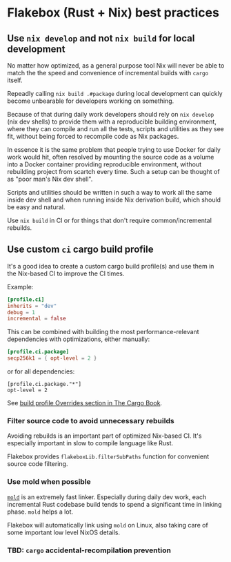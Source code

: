 # Flakebox (Rust + Nix) best practices

## Use `nix develop` and not `nix build` for local development

No matter how optimized, as a general purpose tool Nix will never
be able to match the the speed and convenience of incremental
builds with `cargo` itself.

Repeadly calling `nix build .#package` during local development
can quickly become unbearable for developers working on
something.

Because of that during daily work developers should rely on
`nix develop` (nix dev shells) to provide them with a reproducible
building environment, where they can compile and run all the
tests, scripts and utilities as they see fit, without being
forced to recompile code as Nix packages.

In essence it is the same problem that people trying to use
Docker for daily work would hit, often resolved by mounting
the source code as a volume into a Docker container providing
reproducible environment, without rebuilding project from
scartch every time. Such a setup can be thought of as "poor man's
Nix dev shell".

Scripts and utilities should be written in such a way to work
all the same inside dev shell and when running inside Nix
derivation build, which should be easy and natural.

Use `nix build` in CI or for things that don't require
common/incremental rebuilds.

## Use custom `ci` cargo build profile

It's a good idea to create a custom cargo build profile(s)
and use them in the Nix-based CI to improve the CI times.

Example:

```toml
[profile.ci]
inherits = "dev"
debug = 1
incremental = false
```

This can be combined with building the most performance-relevant
dependencies with optimizations, either manually:

```toml
[profile.ci.package]
secp256k1 = { opt-level = 2 }
```

or for all dependencies:

```
[profile.ci.package."*"]
opt-level = 2
```

See [build profile Overrides section in The Cargo Book](https://doc.rust-lang.org/nightly/cargo/reference/profiles.html#overrides).


### Filter source code to avoid unnecessary rebuilds


Avoiding rebuilds is an important part of optimized Nix-based CI. It's especially
important in slow to compile language like Rust.

Flakebox provides `flakeboxLib.filterSubPaths` function for convenient
source code filtering.


### Use mold when possible

[`mold`](https://github.com/rui314/mold) is an extremely fast linker.
Especially during daily dev work, each incremental Rust codebase build
tends to spend a significant time in linking phase. `mold` helps a lot.

Flakebox will automatically link using `mold` on Linux, also taking care of
some important low level NixOS details.

### TBD: `cargo` accidental-recompilation prevention
